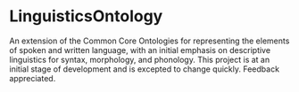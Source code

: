 # LinguisticsOntology
An extension of the Common Core Ontologies for representing the elements of spoken and written language, with an initial emphasis on descriptive linguistics for syntax, morphology, and phonology. This project is at an initial stage of development and is excepted to change quickly. Feedback appreciated.
